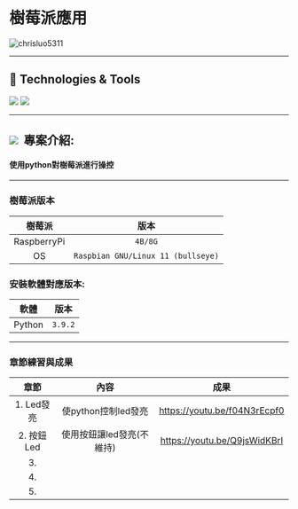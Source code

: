 # 樹莓派應用


<div>
 <img src="https://img.shields.io/github/commit-activity/m/chrisluo5311/pythonRaspi" alt="chrisluo5311" />
 </div> 
 
 ---
 
 <h2> 🔧 Technologies & Tools </h2>
 <div>
 <img src="https://img.shields.io/badge/Python-3776AB?style=for-the-badge&logo=python&logoColor=white" />
 <img src="https://img.shields.io/badge/Raspberry%20Pi-A22846?style=for-the-badge&logo=Raspberry%20Pi&logoColor=white" />
 </div>
 
 ---
 
 <h2 ><img src="https://img.icons8.com/office/30/000000/training.png"/> &nbsp專案介紹: </h2>
 
#### 使用python對樹莓派進行操控
 
 ---
 
 ### 樹莓派版本

|  樹莓派  |  版本  |
|:------:|:--------:|
|  RaspberryPi  | `4B/8G` |  
|  OS  | `Raspbian GNU/Linux 11 (bullseye)` |  


### 安裝軟體對應版本:
|  軟體  |  版本  |  
|:------:|:--------:|
|  Python  | `3.9.2`   | 


---

### 章節練習與成果
|  章節  |  內容  |  成果  | 
|:------:|:--------:|:--------:|
|  1. Led發亮  | 使python控制led發亮  | <https://youtu.be/f04N3rEcpf0> | 
|  2. 按鈕Led  | 使用按鈕讓led發亮(不維持)  | <https://youtu.be/Q9jsWidKBrI> | 
|  3.   |   |  | 
|  4.   |   |  | 
|  5.   |   |  | 
